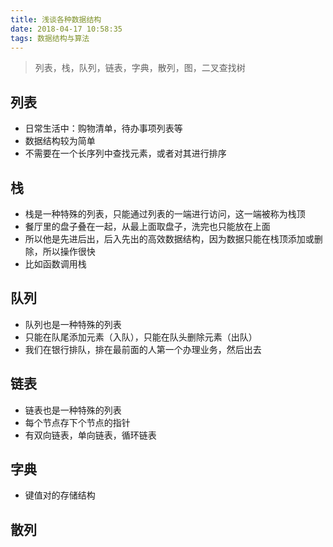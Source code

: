 ```yaml
---
title: 浅谈各种数据结构
date: 2018-04-17 10:58:35
tags: 数据结构与算法
---
```


> 列表，栈，队列，链表，字典，散列，图，二叉查找树

## 列表

* 日常生活中：购物清单，待办事项列表等
* 数据结构较为简单
* 不需要在一个长序列中查找元素，或者对其进行排序

## 栈

* 栈是一种特殊的列表，只能通过列表的一端进行访问，这一端被称为栈顶
* 餐厅里的盘子叠在一起，从最上面取盘子，洗完也只能放在上面
* 所以他是先进后出，后入先出的高效数据结构，因为数据只能在栈顶添加或删除，所以操作很快
* 比如函数调用栈

## 队列

* 队列也是一种特殊的列表
* 只能在队尾添加元素（入队），只能在队头删除元素（出队）
* 我们在银行排队，排在最前面的人第一个办理业务，然后出去

## 链表

* 链表也是一种特殊的列表
* 每个节点存下个节点的指针
* 有双向链表，单向链表，循环链表

## 字典

* 键值对的存储结构

## 散列

